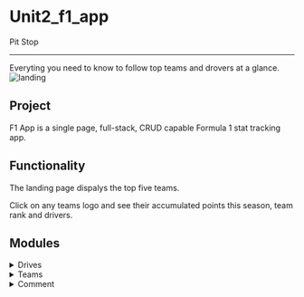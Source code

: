 # Unit2_f1_app
 Pit Stop

---

Everyting you need to know to follow top teams and drovers at a glance. 
![landing](./client/imgs/landing.png)


## Project 
F1 App is a single page, full-stack, CRUD capable Formula 1 stat tracking app.  


## Functionality 

The landing page dispalys the top five teams.

Click on any teams logo and see their accumulated points this season, team rank and drivers.


## Modules 

<details>
    <summary>Drives</summary>

     
    The Drivers : contains all the basic info about the driver.
    - name: String
    - current_ranking: Number
    - points: Number
    - img: String
    - team String 

</details>

<details>
    <summary>Teams</summary>

     Teams contains important team info that an entusiast would be interested in seeing.
    - name: String  
    - img: String 
    - current_rank: Number
    - points: Number
    - drivers: String
    - bio: String
    
     

</details>


<details>
    <summary>Comment</summary>


    Finally the comment mode allows users to leave comments about the page. It takes thestrings generated on the front end to display messages on the admin page. Fields displayed. 
  - name: String
  - comment: String 
     
</details>








